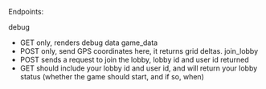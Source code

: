 Endpoints: 

debug 
* GET only, renders debug data
game_data
* POST only, send GPS coordinates here, it returns grid deltas.
join_lobby
* POST sends a request to join the lobby, lobby id and user id returned
* GET should include your lobby id and user id, and will return your lobby status (whether the game should start, and if so, when)

